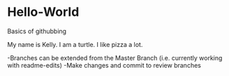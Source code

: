 # Hello-World
Basics of githubbing

My name is Kelly. 
I am a turtle. 
I like pizza a lot. 

-Branches can be extended from the Master Branch (i.e. currently working with readme-edits) 
-Make changes and commit to review branches 

